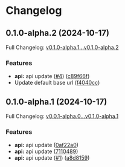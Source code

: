 # Changelog

## 0.1.0-alpha.2 (2024-10-17)

Full Changelog: [v0.1.0-alpha.1...v0.1.0-alpha.2](https://github.com/agentic-labs/lsproxy-python-sdk/compare/v0.1.0-alpha.1...v0.1.0-alpha.2)

### Features

* **api:** api update ([#4](https://github.com/agentic-labs/lsproxy-python-sdk/issues/4)) ([c89f66f](https://github.com/agentic-labs/lsproxy-python-sdk/commit/c89f66fcc9ceed97f2c14f77b7a67e3ae97317a4))
* Update default base url ([f4040cc](https://github.com/agentic-labs/lsproxy-python-sdk/commit/f4040cccaf18ab8133783de0cc47041f76325207))

## 0.1.0-alpha.1 (2024-10-17)

Full Changelog: [v0.0.1-alpha.0...v0.1.0-alpha.1](https://github.com/agentic-labs/lsproxy-python-sdk/compare/v0.0.1-alpha.0...v0.1.0-alpha.1)

### Features

* **api:** api update ([0af22a0](https://github.com/agentic-labs/lsproxy-python-sdk/commit/0af22a0be5074fdbf0ef29fa68bd284f0b25f5c8))
* **api:** api update ([7110489](https://github.com/agentic-labs/lsproxy-python-sdk/commit/71104891426a35069ca29d58dc9ab2e27e1c748e))
* **api:** api update ([#1](https://github.com/agentic-labs/lsproxy-python-sdk/issues/1)) ([a8d8159](https://github.com/agentic-labs/lsproxy-python-sdk/commit/a8d8159bd767916f7378377be52b2d5d5cb54e7a))
